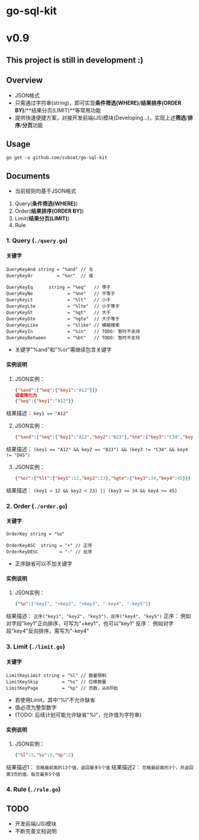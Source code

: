 # go-sql-kit

# v0.9

## This project is still in development :)

## Overview

* JSON格式
* 只需通过字符串(string)，即可实现**条件筛选(WHERE)**/**结果排序(ORDER BY)**/**结果分页(LIMIT)**等常用功能
* 提供快速便捷方案，对接开发前端(JS)模块(Developing...)，实现上述**筛选**/**排序**/**分页**功能

## Usage

```
go get -u github.com/suboat/go-sql-kit
```

## Documents

* 当前规则均基于JSON格式

1. Query(**条件筛选(WHERE)**)
2. Order(**结果排序(ORDER BY)**)
3. Limit(**结果分页(LIMIT)**)
4. Rule

### 1. Query (`./query.go`)

#### 关键字

```golang
QueryKeyAnd string = "%and" // 与
QueryKeyOr         = "%or"  // 或

QueryKeyEq      string = "%eq"   // 等于
QueryKeyNe             = "%ne"   // 不等于
QueryKeyLt             = "%lt"   // 小于
QueryKeyLte            = "%lte"  // 小于等于
QueryKeyGt             = "%gt"   // 大于
QueryKeyGte            = "%gte"  // 大于等于
QueryKeyLike           = "%like" // 模糊搜索
QueryKeyIn             = "%in"   // TODO: 暂时不支持
QueryKeyBetween        = "%bt"   // TODO: 暂时不支持
```

* 关键字"%and"和"%or"需继续包含关键字

#### 实例说明

1. JSON实例：
    ```json
    {"%and":{"%eq":{"key1":"A12"}}}
    或者简化为
    {"%eq":{"key1":"A12"}}
    ```
结果描述：
    `key1 == "A12"`

2. JSON实例：
    ```json
    {"%and":{"%eq":{"key1":"A12","key2":"B23"},"%ne":{"key3":"C34","key4":"D45"}}}
    ```
结果描述：
    `(key1 == "A12" && key2 == "B23") && (key3 != "C34" && key4 != "D45")`

3. JSON实例：
    ```json
    {"%or":{"%lt":{"key1":12,"key2":23},"%gte":{"key3":34,"key4":45}}}
    ```
结果描述：
    `(key1 < 12 && key2 < 23) || (key3 >= 34 && key4 >= 45)`

### 2. Order (`./order.go`)

#### 关键字

```golang
OrderKey string = "%o"

OrderKeyASC  string = "+" // 正序
OrderKeyDESC        = "-" // 反序
```

* 正序缺省可以不加关键字

#### 实例说明

1. JSON实例：
    ```json
    {"%o":["key1", "+key2", "+key3", "-key4", "-key5"]}
    ```
结果描述：
    `正序("key1", "key2", "key3")，反序("key4", "key5")`
正序： 例如对字段"key1"正向排序，可写为"+key1"，也可以"key1"
反序： 例如对字段"key4"反向排序，需写为"-key4"

### 3. Limit (`./limit.go`)

#### 关键字

```golang
LimitKeyLimit string = "%l" // 数量限制
LimitKeySkip         = "%s" // 位移数量
LimitKeyPage         = "%p" // 页数，从0开始
```

* 若使用Limit，其中"%l"不允许缺省
* 值必须为整型数字
* (TODO: 后续计划可能允许缺省"%l"，允许值为字符串)

#### 实例说明

1. JSON实例：
    ```json
    {"%l":5,"%s":3,"%p":2}
    ```
结果描述1：
    `忽略最前面的13个值，返回最多5个值`
结果描述2：
    `忽略最前面的3个，并返回第3页的值，每页最多5个值`

### 4. Rule (`./rule.go`)

## TODO

* 开发前端(JS)模块
* 不断完善文档说明
